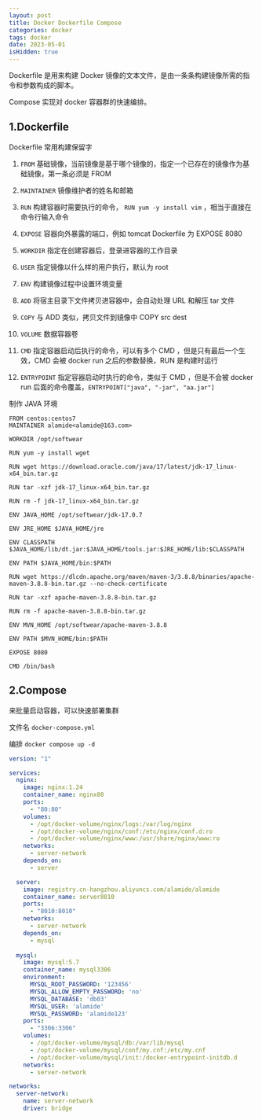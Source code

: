 ```yaml
---
layout: post
title: Docker Dockerfile Compose
categories: docker
tags: docker
date: 2023-05-01
isHidden: true
---
```

Dockerfile 是用来构建 Docker 镜像的文本文件，是由一条条构建镜像所需的指令和参数构成的脚本。

Compose 实现对 docker 容器群的快速编排。
<!--more-->

## 1.Dockerfile
Dockerfile 常用构建保留字

1. `FROM` 基础镜像，当前镜像是基于哪个镜像的，指定一个已存在的镜像作为基础镜像，第一条必须是 FROM

2. `MAINTAINER` 镜像维护者的姓名和邮箱

3. `RUN` 构建容器时需要执行的命令， `RUN yum -y install vim` ，相当于直接在命令行输入命令

4. `EXPOSE` 容器向外暴露的端口，例如 tomcat Dockerfile 为 EXPOSE 8080

5. `WORKDIR` 指定在创建容器后，登录进容器的工作目录

6. `USER` 指定镜像以什么样的用户执行，默认为 root

7. `ENV` 构建镜像过程中设置环境变量

8. `ADD` 将宿主目录下文件拷贝进容器中，会自动处理 URL 和解压 tar 文件

9. `COPY` 与 ADD 类似，拷贝文件到镜像中 COPY src dest

10. `VOLUME` 数据容器卷

11. `CMD` 指定容器启动后执行的命令，可以有多个 CMD ，但是只有最后一个生效，CMD 会被 docker run 之后的参数替换，RUN 是构建时运行

12. `ENTRYPOINT` 指定容器启动时执行的命令，类似于 CMD ，但是不会被 docker run 后面的命令覆盖，`ENTRYPOINT["java", "-jar", "aa.jar"]`

制作 JAVA 环境
```
FROM centos:centos7
MAINTAINER alamide<alamide@163.com>

WORKDIR /opt/softwear

RUN yum -y install wget

RUN wget https://download.oracle.com/java/17/latest/jdk-17_linux-x64_bin.tar.gz

RUN tar -xzf jdk-17_linux-x64_bin.tar.gz 

RUN rm -f jdk-17_linux-x64_bin.tar.gz

ENV JAVA_HOME /opt/softwear/jdk-17.0.7

ENV JRE_HOME $JAVA_HOME/jre

ENV CLASSPATH $JAVA_HOME/lib/dt.jar:$JAVA_HOME/tools.jar:$JRE_HOME/lib:$CLASSPATH

ENV PATH $JAVA_HOME/bin:$PATH

RUN wget https://dlcdn.apache.org/maven/maven-3/3.8.8/binaries/apache-maven-3.8.8-bin.tar.gz --no-check-certificate

RUN tar -xzf apache-maven-3.8.8-bin.tar.gz

RUN rm -f apache-maven-3.8.8-bin.tar.gz

ENV MVN_HOME /opt/softwear/apache-maven-3.8.8

ENV PATH $MVN_HOME/bin:$PATH

EXPOSE 8080

CMD /bin/bash
```

## 2.Compose
来批量启动容器，可以快速部署集群

文件名 `docker-compose.yml` 

编排 `docker compose up -d`
```yaml
version: "1"

services:
  nginx:
    image: nginx:1.24
    container_name: nginx80
    ports:
      - "80:80"
    volumes:
      - /opt/docker-volume/nginx/logs:/var/log/nginx
      - /opt/docker-volume/nginx/conf:/etc/nginx/conf.d:ro
      - /opt/docker-volume/nginx/www:/usr/share/nginx/www:ro
    networks:
      - server-network
    depends_on:
      - server

  server:
    image: registry.cn-hangzhou.aliyuncs.com/alamide/alamide
    container_name: server8010
    ports:
      - "8010:8010"
    networks:
      - server-network
    depends_on:
      - mysql
  
  mysql:
    image: mysql:5.7
    container_name: mysql3306
    environment:
      MYSQL_ROOT_PASSWORD: '123456'
      MYSQL_ALLOW_EMPTY_PASSWORD: 'no'
      MYSQL_DATABASE: 'db03'
      MYSQL_USER: 'alamide'
      MYSQL_PASSWORD: 'alamide123'
    ports:
      - "3306:3306"
    volumes:
      - /opt/docker-volume/mysql/db:/var/lib/mysql
      - /opt/docker-volume/mysql/conf/my.cnf:/etc/my.cnf
      - /opt/docker-volume/mysql/init:/docker-entrypoint-initdb.d
    networks:
      - server-network

networks:
  server-network:
    name: server-network
    driver: bridge
```
